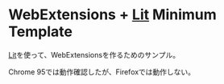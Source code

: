 # WebExtensions + [Lit](https://lit.dev/) Minimum Template

[Lit](https://lit.dev/)を使って、WebExtensionsを作るためのサンプル。

Chrome 95では動作確認したが、Firefoxでは動作しない。
